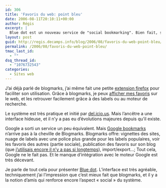 ```yaml
---
id: 306
title: 'Favoris du web: point bleu'
date: 2006-08-11T20:10:11+00:00
author: Régis
excerpt: |
  Blue dot est un nouveau service de "social bookmarking". Bien fait, si vous n'avez pas adopté de service de ce type, je vous le recommande. Et si vous en avez marre de del.icio.us, essayez-donc celui-là!
layout: post
guid: http://regis.decamps.info/blog/2006/08/favoris-du-web-point-bleu/
permalink: /2006/08/favoris-du-web-point-bleu/
tmac_last_id:
  - ""
dsq_thread_id:
  - "1076732543"
categories:
  - Sites web
---
```

J’ai déjà parlé de blogmarks, j’ai même fait une petite [extension firefox](http://regis.decamps.info/blog/categorie/informatique/firefox/blogmark-extension/) pour faciliter son utilisation. Grâce à blogmarks, je peux [afficher mes favoris](http://www.blogmarks.net/user/Regis) sur le web, et les retrouver facilement grâce à des labels ou au moteur de recherche.

Le système est très pratique et initié par [del.icio.us](http://del.icio.us). Mais l’ancêtre a une interface hideuse, et il n’y a pas eu d’évolutions majeures depuis qu’il existe.

Google a sorti un service un peu équivalent. Mais [Google bookmarks](http://www.google.com/bookmarks/) n’arrive pas à la cheville de Blogmarks. Blogmarks offre: vignettes des sites, nuage de labels avec une police plus grande pour les labels populaires, voir les favoris des autres (partie sociale), publication des favoris sur son blog (que [j’utilisais encore il n’y a pas si longtemps](http://regis.decamps.info/blog/2006/05/blogmarks-du-2006-05-20/)), import/export…; Tout cela, Google ne le fait pas. Et le manque d’intégration avec le moteur Google est très décevant.

Je parle de tout cela pour présenter [Blue dot](http://bluedot.us). L’interface est très agréable, techniquement j’ai l’impression que c’est mieux fait que blogmarks, et il y a la notion d’amis qui renforce encore l’aspect « social » du système.
